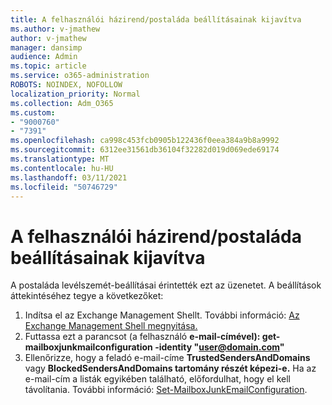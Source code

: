 ```yaml
---
title: A felhasználói házirend/postaláda beállításainak kijavítva
ms.author: v-jmathew
author: v-jmathew
manager: dansimp
audience: Admin
ms.topic: article
ms.service: o365-administration
ROBOTS: NOINDEX, NOFOLLOW
localization_priority: Normal
ms.collection: Adm_O365
ms.custom:
- "9000760"
- "7391"
ms.openlocfilehash: ca998c453fcb0905b122436f0eea384a9b8a9992
ms.sourcegitcommit: 6312ee31561db36104f32282d019d069ede69174
ms.translationtype: MT
ms.contentlocale: hu-HU
ms.lasthandoff: 03/11/2021
ms.locfileid: "50746729"
---
```

# <a name="fix-user-policymailbox-settings"></a>A felhasználói házirend/postaláda beállításainak kijavítva

A postaláda levélszemét-beállításai érintették ezt az üzenetet. A beállítások áttekintéséhez tegye a következőket:

1. Indítsa el az Exchange Management Shellt. További információ: [Az Exchange Management Shell megnyitása.](https://go.microsoft.com/fwlink/?linkid=2101432)
2. Futtassa ezt a parancsot (a felhasználó  **e-mail-címével): get-mailboxjunkmailconfiguration -identity "user@domain.com"**
3. Ellenőrizze, hogy a feladó e-mail-címe **TrustedSendersAndDomains** vagy **BlockedSendersAndDomains tartomány részét képezi-e.** Ha az e-mail-cím a listák egyikében található, előfordulhat, hogy el kell távolítania. További információ: [Set-MailboxJunkEmailConfiguration](https://go.microsoft.com/fwlink/?linkid=2101047).
